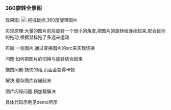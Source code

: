 ### 360旋转全景图

效果图:
![](http://i.imgur.com/pF6iWFA.gif)
拖拽鼠标,360度旋转图片

实现原理:大量的图片前后旋转一个很小的角度,把图片的旋转给连续起来,配合鼠标的拖动,根据鼠标拖了多远来运动

布局:一张图片,通过变换图片的src来实现切换

问题:如何把图片的切换与旋转结合起来

拖拽问题:拖快的话,页面会变得卡顿

解决:缓存图片存储起来

图片闪烁问题:预加载解决

具体代码示例见demo所示








